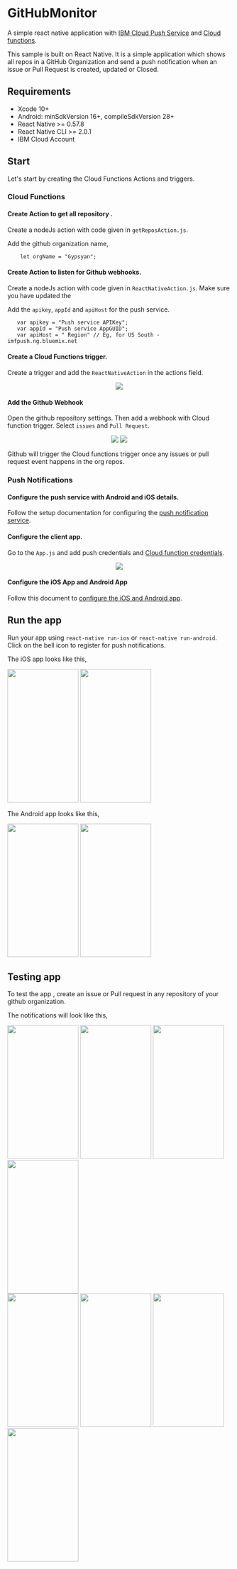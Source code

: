
# GitHubMonitor

A simple react native application with [IBM Cloud Push Service](https://console.bluemix.net/docs/services/mobilepush/index.html#gettingstartedtemplate) and [Cloud functions](https://console.bluemix.net/docs/openwhisk/index.html#getting-started-with-openwhisk).

This sample is built on React Native. It is a simple application which shows all repos in a GitHub Organization and send a push notification when an issue or Pull Request is created, updated or Closed.

## Requirements 

- Xcode 10+
- Android: minSdkVersion 16+, compileSdkVersion 28+
- React Native >= 0.57.8
- React Native CLI >= 2.0.1
- IBM Cloud Account 

## Start

Let's start by creating the Cloud Functions Actions and triggers. 

### Cloud Functions

#### Create Action to get all repository . 

Create a nodeJs action with code given in `getReposAction.js`.

Add the github organization name,

```
    let orgName = "Gypsyan";
```

#### Create Action to listen for Github webhooks. 

 Create a nodeJs action with code given in `ReactNativeAction.js`. Make sure you have updated the  

 Add the `apikey`, `appId` and `apiHost` for the push service.

 ```
    var apikey = "Push service APIKey";
    var appId = "Push service AppGUID";
    var apiHost = " Region" // Eg, for US South - imfpush.ng.bluemix.net
 ```

#### Create a Cloud Functions trigger.

  Create a trigger and add the `ReactNativeAction` in the actions field.

<p align="center">
  <img src="./images/OW/trigger.png">
</p>

#### Add the Github Webhook

 Open the github repository settings. Then add a webhook with Cloud function trigger. Select `issues` and `Pull Request`.

 <p align="center">
  <img src="./images/OW/w.png">
  <img src="./images/OW/w1.png">
</p>

Github will trigger the Cloud functions trigger once any issues or pull request event happens in the org repos.

### Push Notifications 

#### Configure the push service with Android and iOS details.

 Follow the setup documentation for configuring the [push notification service](https://console.bluemix.net/docs/services/mobilepush/push_step_2.html#push_step_2).

#### Configure the client app.

 Go to the `App.js` and add push credentials and [Cloud function credentials](https://console.bluemix.net/openwhisk/learn/api-key). 

 <p align="center">
  <img src="./images/Code/config.png">
</p>

#### Configure the iOS App and Android App

 Follow this document to [configure the iOS and Android app](https://github.com/ibm-bluemix-mobile-services/bms-push-react-native#installation).


## Run the app

 Run your app using `react-native run-ios` or `react-native run-android`. Click on the bell icon to register for push notifications.

The iOS app looks like this,
 <p align="left">
  <img src="./images/iOS/pic.png" height=300 width=160>
  <img src="./images/iOS/pic2.png" height=300 width=160>
</p>


The Android app looks like this,
 <p align="left">
  <img src="./images/Android/pic1.png" height=300 width=160>
  <img src="./images/Android/pic2.png" height=300 width=160>
</p>

## Testing app
To test the app , create an issue or Pull request in any repository of your github organization.

The notifications will look like this,
<p align="left">
  <img src="./images/iOS/picissue.png" height=300 width=160>
  <img src="./images/iOS/picissue1.png" height=300 width=160>
  <img src="./images/Android/picissue.png" height=300 width=160>
  <img src="./images/Android/picissue2.png" height=300 width=160>
  <br/>
  <img src="./images/iOS/picpr.png" height=300 width=160>
  <img src="./images/iOS/picpr2.png" height=300 width=160>
  <img src="./images/Android/picpr.png" height=300 width=160>
  <img src="./images/Android/picpr2.png" height=300 width=160>
</p>